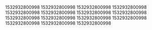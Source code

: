 1532932800998
1532932800998
1532932800998
1532932800998
1532932800998
1532932800998
1532932800998
1532932800998
1532932800998
1532932800998
1532932800998
1532932800998
1532932800998
1532932800998
1532932800998